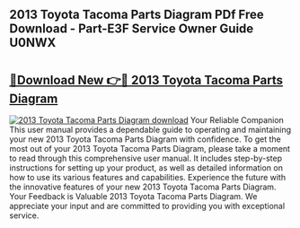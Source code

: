 ## 2013 Toyota Tacoma Parts Diagram PDf Free Download - Part-E3F Service Owner Guide U0NWX

# <h2><a href="http://dfs0sf.blite.top/?on=2013+Toyota+Tacoma+Parts+Diagram">🔗Download New 👉🔴 2013 Toyota Tacoma Parts Diagram</a></h2>

[![2013 Toyota Tacoma Parts Diagram download](https://i.imgur.com/lujVjoI.png)](http://dfs0sf.blite.top/?on=2013+Toyota+Tacoma+Parts+Diagram)
Your Reliable Companion This user manual provides a dependable guide to operating and maintaining your new 2013 Toyota Tacoma Parts Diagram with confidence. To get the most out of your 2013 Toyota Tacoma Parts Diagram, please take a moment to read through this comprehensive user manual. It includes step-by-step instructions for setting up your product, as well as detailed information on how to use its various features and capabilities. Experience the future with the innovative features of your new 2013 Toyota Tacoma Parts Diagram. Your Feedback is Valuable 2013 Toyota Tacoma Parts Diagram. We appreciate your input and are committed to providing you with exceptional service.
